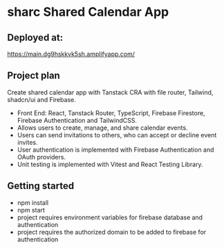 # sharc Shared Calendar App

## Deployed at: 
https://main.dg9hskkvk5sh.amplifyapp.com/

## Project plan

Create shared calendar app with Tanstack CRA with file router, Tailwind, shadcn/ui and Firebase.
 
- Front End: React, Tanstack Router, TypeScript, Firebase Firestore, Firebase Authentication and TailwindCSS.
- Allows users to create, manage, and share calendar events.
- Users can send invitations to others, who can accept or decline event invites.
- User authentication is implemented with Firebase Authentication and OAuth providers.
- Unit testing is implemented with Vitest and React Testing Library.

## Getting started

- npm install
- npm start
- project requires environment variables for firebase database and authentication
- project requires the authorized domain to be added to firebase for authentication